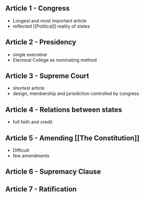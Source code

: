 ## Article 1 - Congress
- Longest and most important article 
- reflected [[Political]] reality of states

## Article 2 - Presidency
- single executive
- Electoral College as nominating method

## Article 3 - Supreme Court
- shortest article 
- design, membership and jurisdiction controlled by congress

## Article 4 - Relations between states 
- full faith and credit

## Article 5 - Amending [[The Constitution]] 
- Difficult
- few amendments

## Article 6 - Supremacy Clause

## Article 7 - Ratification